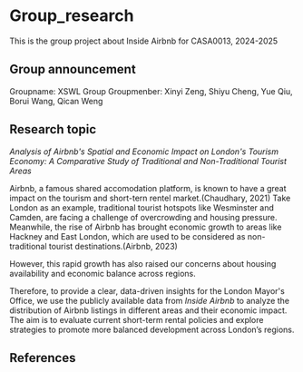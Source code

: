 # Group_research
This is the group project about Inside Airbnb for CASA0013, 2024-2025

## Group announcement
Groupname: XSWL Group
Groupmenber: Xinyi Zeng, Shiyu Cheng, Yue Qiu, Borui Wang, Qican Weng

## Research topic
*Analysis of Airbnb's Spatial and Economic Impact on London's Tourism Economy: A Comparative Study of Traditional and Non-Traditional Tourist Areas*

Airbnb, a famous shared accomodation platform, is known to have a great impact on the tourism and short-tern rentel market.(Chaudhary, 2021) Take London as an example, traditional tourist hotspots like Wesminster and Camden, are facing a challenge of overcrowding and housing pressure. Meanwhile, the rise of Airbnb has brought economic growth to areas like Hackney and East London, which are used to be considered as non-traditional tourist destinations.(Airbnb, 2023)

However, this rapid growth has also raised our concerns about housing availability and economic balance across regions.

Therefore, to provide a clear, data-driven insights for the London Mayor's Office, we use the publicly available data from *Inside Airbnb* to analyze the distribution of Airbnb listings in different areas and their economic impact. The aim is to evaluate current short-term rental policies and explore strategies to promote more balanced development across London’s regions.

## References
